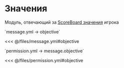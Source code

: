 # Значения

Модуль, отвечающий за [ScoreBoard значения](https://ru.minecraft.wiki/w/%D0%A1%D0%B8%D1%81%D1%82%D0%B5%D0%BC%D0%B0_%D1%81%D1%87%D1%91%D1%82%D0%B0_%D0%B8%D0%B3%D1%80%D0%BE%D0%B2%D1%8B%D1%85_%D1%81%D0%BE%D0%B1%D1%8B%D1%82%D0%B8%D0%B9) игрока

[//]: # (message.yml)
<!--@include: @/parts/words.md#setting-->
<!--@include: @/parts/words.md#path--> `message.yml → objective`

<!--@include: @/parts/words.md#default-->
<<< @/files/message.yml#objective

<!--@include: @/parts/enable.md-->

[//]: # (permission.yml)
<!--@include: @/parts/words.md#permission-->
<!--@include: @/parts/words.md#path--> `permission.yml → message.objective`

<!--@include: @/parts/words.md#default-->
<<< @/files/permission.yml#objective

<!--@include: @/parts/permission/permissionTier3.md-->